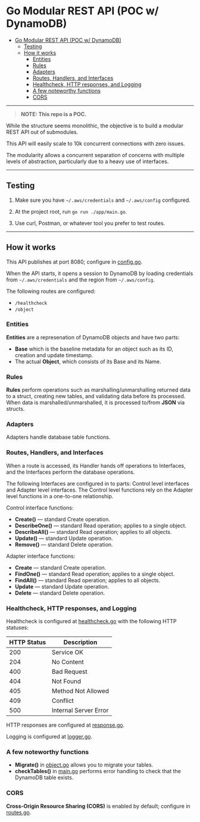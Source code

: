# Go Modular REST API (POC w/ DynamoDB)

- [Go Modular REST API (POC w/ DynamoDB)](#go-modular-rest-api-poc-w-dynamodb)
  - [Testing](#testing)
  - [How it works](#how-it-works)
    - [Entities](#entities)
    - [Rules](#rules)
    - [Adapters](#adapters)
    - [Routes, Handlers, and Interfaces](#routes-handlers-and-interfaces)
    - [Healthcheck, HTTP responses, and Logging](#healthcheck-http-responses-and-logging)
    - [A few noteworthy functions](#a-few-noteworthy-functions)
    - [CORS](#cors)

---

> **NOTE: This repo is a POC.**

While the structure seems monolithic, the objective is to build a modular REST API out of submodules.

This API will easily scale to 10k concurrent connections with zero issues.

The modularity allows a concurrent separation of concerns with multiple levels of abstraction, particularly due to a heavy use of interfaces.

---

## Testing

1. Make sure you have `~/.aws/credentials` and `~/.aws/config` configured.

2. At the project root, run `go run ./app/main.go`.

3. Use curl, Postman, or whatever tool you prefer to test routes.

---

## How it works

This API publishes at port 8080; configure in [config.go](/config/config.go).

When the API starts, it opens a session to DynamoDB by loading credentials from `~/.aws/credentials` and the region from `~/.aws/config`.

The following routes are configured:

- `/healthcheck`
- `/object`

### Entities

**Entities** are a represenation of DynamoDB objects and have two parts:

- **Base** which is the baseline metadata for an object such as its ID, creation and update timestamp.
- The actual **Object**, which consists of its Base and its Name.

### Rules

**Rules** perform operations such as marshalling/unmarshalling returned data to a struct, creating new tables, and validating data before its processed. When data is marshalled/unmarshalled, it is processed to/from **JSON** via structs.

### Adapters

Adapters handle database table functions.

### Routes, Handlers, and Interfaces

When a route is accessed, its Handler hands off operations to Interfaces, and the Interfaces perform the database operations.

The following Interfaces are configured in to parts: Control level interfaces and Adapter level interfaces. The Control level functions rely on the Adapter level functions in a one-to-one relationship.

Control interface functions:

- **Create()** — standard Create operation.
- **DescribeOne()** — standard Read operation; applies to a single object.
- **DescribeAll()** — standard Read operation; applies to all objects.
- **Update()** — standard Update operation.
- **Remove()** — standard Delete operation.

Adapter interface functions:

- **Create** — standard Create operation.
- **FindOne()** — standard Read operation; applies to a single object.
- **FindAll()** — standard Read operation; applies to all objects.
- **Update** — standard Update operation.
- **Delete** — standard Delete operation.

### Healthcheck, HTTP responses, and Logging

Healthcheck is configured at [healthcheck.go](/internal/handlers/healthcheck/healthcheck.go) with the following HTTP statuses:

| HTTP Status | Description |
| ----------- | ----------- |
| 200 | Service OK |
| 204 | No Content |
| 400 | Bad Request |
| 404 | Not Found |
| 405 | Method Not Allowed |
| 409 | Conflict |
| 500 | Internal Server Error |

HTTP responses are configured at [response.go](/utils/http/response.go).

Logging is configured at [logger.go](/utils/logger/logger.go).

### A few noteworthy functions

- **Migrate()** in [object.go](/internal/rules/object/object.go) allows you to migrate your tables.
- **checkTables()** in [main.go](/app/main.go) performs error handling to check that the DynamoDB table exists.

### CORS

**Cross-Origin Resource Sharing (CORS)** is enabled by default; configure in [routes.go](/internal/routes/routes.go).

